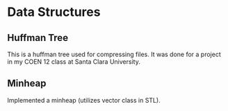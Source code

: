 Data Structures
=====================

## Huffman Tree

This is a huffman tree used for compressing files. It was done for a project in my COEN 12 class at Santa Clara University.

## Minheap 

Implemented a minheap (utilizes vector class in STL).



